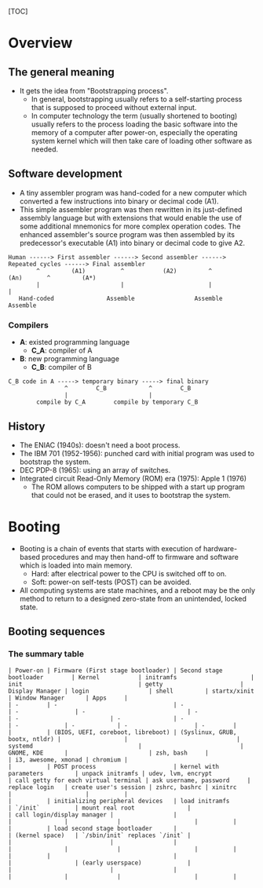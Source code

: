 [TOC]

# Overview
## The general meaning
- It gets the idea from "Bootstrapping process".
    + In general, bootstrapping usually refers to a self-starting
    process that is supposed to proceed without external input.
    + In computer technology the term (usually shortened to booting)
    usually refers to the process loading the basic software into the
    memory of a computer after power-on, especially the operating system
    kernel which will then take care of loading other software as
    needed.

## Software development
- A tiny assembler program was hand-coded for a new computer which
converted a few instructions into binary or decimal code (A1).
- This simple assembler program was then rewritten in its just-defined
assembly language but with extensions that would enable the use of some
additional mnemonics for more complex operation codes. The enhanced
assembler's source program was then assembled by its predecessor's
executable (A1) into binary or decimal code to give A2.

```
Human ------> First assembler ------> Second assembler ------> Repeated cycles ------> Final assembler
        ^         (A1)          ^           (A2)         ^            (An)       ^         (A*)
        |                       |                        |                       |
   Hand-coded               Assemble                 Assemble                 Assemble
```

### Compilers
- **A**: existed programming language
    + **C_A**: compiler of A
- **B**: new programming language
    + **C_B**: compiler of B

```
C_B code in A -----> temporary binary -----> final binary
                ^        C_B            ^        C_B
                |                       |
        compile by C_A        compile by temporary C_B
```

## History
- The ENIAC (1940s): doesn't need a boot process.
- The IBM 701 (1952-1956): punched card with initial program was used to
bootstrap the system.
- DEC PDP-8 (1965): using an array of switches.
- Integrated circuit Read-Only Memory (ROM) era (1975): Apple 1 (1976)
    + The ROM allows computers to be shipped with a start up program
    that could not be erased, and it uses to bootstrap the system.

# Booting
- Booting is a chain of events that starts with execution of
hardware-based procedures and may then hand-off to firmware and software
which is loaded into main memory.
    + Hard: after electrical power to the CPU is switched off to on.
    + Soft: power-on self-tests (POST) can be avoided.
- All computing systems are state machines, and a reboot may be the only
method to return to a designed zero-state from an unintended, locked
state.

## Booting sequences

### The summary table

```
| Power-on | Firmware (First stage bootloader) | Second stage bootloader        | Kernel           | initramfs                     | init                                 | getty                      | Display Manager | login                 | shell         | startx/xinit | Window Manager      | Apps     |
| -        | -                                 | -                              | -                | -                             | -                                    | -                          | -               | -                     | -             | -            | -                   | -        |
|          | (BIOS, UEFI, coreboot, libreboot) | (Syslinux, GRUB, bootx, ntldr) |                  |                               | systemd                              |                            | GNOME, KDE      |                       | zsh, bash     |              | i3, awesome, xmonad | chromium |
|          | POST process                      | kernel with parameters         | unpack initramfs | udev, lvm, encrypt            | call getty for each virtual terminal | ask username, password     | replace login   | create user's session | zshrc, bashrc | xinitrc      |                     |          |
|          | initializing peripheral devices   | load initramfs                 | `/init`          | mount real root               |                                      | call login/display manager |                 |                       |               |              |                     |          |
|          | load second stage bootloader      |                                | (kernel space)   | `/sbin/init` replaces `/init` |                                      |                            |                 |                       |               |              |                     |          |
|          |                                   |                                |                  | (early userspace)             |                                      |                            |                 |                       |               |              |                     |          |
```

